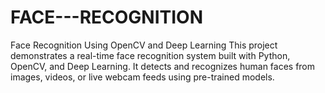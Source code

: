 # FACE---RECOGNITION
Face Recognition Using OpenCV and Deep Learning  This project demonstrates a real-time face recognition system built with Python, OpenCV, and Deep Learning. It detects and recognizes human faces from images, videos, or live webcam feeds using pre-trained models. 
